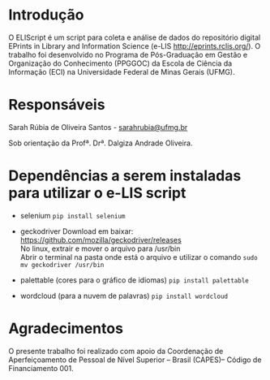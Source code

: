 # Introdução

O ELIScript é um script para coleta e análise de dados do repositório digital EPrints in Library and Information Science (e-LIS http://eprints.rclis.org/). O trabalho foi desenvolvido no Programa de Pós-Graduação em Gestão e Organização do Conhecimento (PPGGOC) da Escola de Ciência da Informação (ECI) na Universidade Federal de Minas Gerais (UFMG).

# Responsáveis

Sarah Rúbia de Oliveira Santos - <sarahrubia@ufmg.br> 

Sob orientação da Profª. Drª. Dalgiza Andrade Oliveira.

# Dependências a serem instaladas para utilizar o e-LIS script

- selenium
`pip install selenium`

- geckodriver 
Download em baixar: https://github.com/mozilla/geckodriver/releases <br>
No linux, extrair e mover o arquivo para /usr/bin <br>
Abrir o terminal na pasta onde está o arquivo e utilizar o comando `sudo mv geckodriver /usr/bin`

- palettable (cores para o gráfico de idiomas) 
`pip install palettable`

- wordcloud (para a nuvem de palavras)
`pip install wordcloud`


# Agradecimentos

O presente trabalho foi realizado com apoio da Coordenação de Aperfeiçoamento de Pessoal de Nível Superior – Brasil (CAPES)– Código de Financiamento 001.

